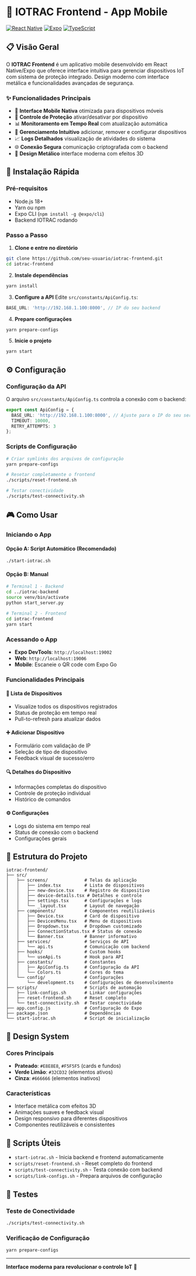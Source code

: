 # 📱 IOTRAC Frontend - App Mobile

[![React Native](https://img.shields.io/badge/React%20Native-0.72+-blue.svg)](https://reactnative.dev/)
[![Expo](https://img.shields.io/badge/Expo-49+-green.svg)](https://expo.dev/)
[![TypeScript](https://img.shields.io/badge/TypeScript-5.0+-blue.svg)](https://www.typescriptlang.org/)

## 📋 Visão Geral

O **IOTRAC Frontend** é um aplicativo mobile desenvolvido em React Native/Expo que oferece interface intuitiva para gerenciar dispositivos IoT com sistema de proteção integrado. Design moderno com interface metálica e funcionalidades avançadas de segurança.

### ✨ Funcionalidades Principais

- 📱 **Interface Mobile Nativa** otimizada para dispositivos móveis
- 🔐 **Controle de Proteção** ativar/desativar por dispositivo
- 📊 **Monitoramento em Tempo Real** com atualização automática
- 🎯 **Gerenciamento Intuitivo** adicionar, remover e configurar dispositivos
- 📈 **Logs Detalhados** visualização de atividades do sistema
- 🌐 **Conexão Segura** comunicação criptografada com o backend
- 🎨 **Design Metálico** interface moderna com efeitos 3D

## 🚀 Instalação Rápida

### Pré-requisitos
- Node.js 18+
- Yarn ou npm
- Expo CLI (`npm install -g @expo/cli`)
- Backend IOTRAC rodando

### Passo a Passo

1. **Clone e entre no diretório**
```bash
git clone https://github.com/seu-usuario/iotrac-frontend.git
cd iotrac-frontend
```

2. **Instale dependências**
```bash
yarn install
```

3. **Configure a API**
Edite `src/constants/ApiConfig.ts`:
```typescript
BASE_URL: 'http://192.168.1.100:8000', // IP do seu backend
```

4. **Prepare configurações**
```bash
yarn prepare-configs
```

5. **Inicie o projeto**
```bash
yarn start
```

## ⚙️ Configuração

### Configuração da API

O arquivo `src/constants/ApiConfig.ts` controla a conexão com o backend:

```typescript
export const ApiConfig = {
  BASE_URL: 'http://192.168.1.100:8000', // Ajuste para o IP do seu servidor
  TIMEOUT: 10000,
  RETRY_ATTEMPTS: 3
};
```

### Scripts de Configuração

```bash
# Criar symlinks dos arquivos de configuração
yarn prepare-configs

# Resetar completamente o frontend
./scripts/reset-frontend.sh

# Testar conectividade
./scripts/test-connectivity.sh
```

## 🎮 Como Usar

### Iniciando o App

#### Opção A: Script Automático (Recomendado)
```bash
./start-iotrac.sh
```

#### Opção B: Manual
```bash
# Terminal 1 - Backend
cd ../iotrac-backend
source venv/bin/activate
python start_server.py

# Terminal 2 - Frontend
cd iotrac-frontend
yarn start
```

### Acessando o App

- **Expo DevTools**: `http://localhost:19002`
- **Web**: `http://localhost:19006`
- **Mobile**: Escaneie o QR code com Expo Go

### Funcionalidades Principais

#### 📱 Lista de Dispositivos
- Visualize todos os dispositivos registrados
- Status de proteção em tempo real
- Pull-to-refresh para atualizar dados

#### ➕ Adicionar Dispositivo
- Formulário com validação de IP
- Seleção de tipo de dispositivo
- Feedback visual de sucesso/erro

#### 🔍 Detalhes do Dispositivo
- Informações completas do dispositivo
- Controle de proteção individual
- Histórico de comandos

#### ⚙️ Configurações
- Logs do sistema em tempo real
- Status de conexão com o backend
- Configurações gerais

## 📁 Estrutura do Projeto

```
iotrac-frontend/
├── src/
│   ├── screens/              # Telas da aplicação
│   │   ├── index.tsx         # Lista de dispositivos
│   │   ├── new-device.tsx    # Registro de dispositivo
│   │   ├── device-details.tsx # Detalhes e controle
│   │   ├── settings.tsx      # Configurações e logs
│   │   └── _layout.tsx       # Layout de navegação
│   ├── components/           # Componentes reutilizáveis
│   │   ├── Device.tsx        # Card de dispositivo
│   │   ├── DevicesMenu.tsx   # Menu de dispositivos
│   │   ├── Dropdown.tsx      # Dropdown customizado
│   │   ├── ConnectionStatus.tsx # Status de conexão
│   │   └── Banner.tsx        # Banner informativo
│   ├── services/             # Serviços de API
│   │   └── api.ts            # Comunicação com backend
│   ├── hooks/                # Custom hooks
│   │   └── useApi.ts         # Hook para API
│   ├── constants/            # Constantes
│   │   ├── ApiConfig.ts      # Configuração da API
│   │   └── Colors.ts         # Cores do tema
│   └── config/               # Configurações
│       └── development.ts    # Configurações de desenvolvimento
├── scripts/                  # Scripts de automação
│   ├── link-configs.sh       # Linkar configurações
│   ├── reset-frontend.sh     # Reset completo
│   └── test-connectivity.sh  # Testar conectividade
├── app.config.js             # Configuração do Expo
├── package.json              # Dependências
└── start-iotrac.sh           # Script de inicialização
```

## 🎨 Design System

### Cores Principais
- **Prateado**: `#E8E8E8`, `#F5F5F5` (cards e fundos)
- **Verde Limão**: `#32CD32` (elementos ativos)
- **Cinza**: `#666666` (elementos inativos)

### Características
- Interface metálica com efeitos 3D
- Animações suaves e feedback visual
- Design responsivo para diferentes dispositivos
- Componentes reutilizáveis e consistentes

## 🔧 Scripts Úteis

- `start-iotrac.sh` - Inicia backend e frontend automaticamente
- `scripts/reset-frontend.sh` - Reset completo do frontend
- `scripts/test-connectivity.sh` - Testa conexão com backend
- `scripts/link-configs.sh` - Prepara arquivos de configuração

## 🧪 Testes

### Teste de Conectividade
```bash
./scripts/test-connectivity.sh
```

### Verificação de Configuração
```bash
yarn prepare-configs
```

---

**Interface moderna para revolucionar o controle IoT** 🚀 